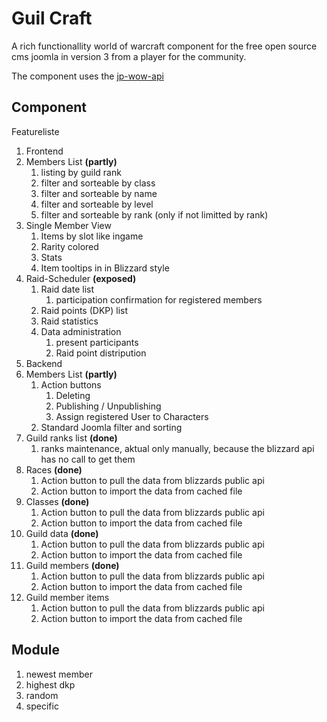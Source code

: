 # Guil Craft

A rich functionallity world of warcraft component for the free open source cms joomla in version 3 from a player for the community.

The component uses the [jp-wow-api](https://github.com/JohnnyDevNull/jp-wow-api)

## Component

Featureliste

1. Frontend
  1. Members List **(partly)**
     1. listing by guild rank
     2. filter and sorteable by class
     3. filter and sorteable by name
     4. filter and sorteable by level
     5. filter and sorteable by rank (only if not limitted by rank)
  2. Single Member View
     1. Items by slot like ingame
     2. Rarity colored
     3. Stats
     4. Item tooltips in in Blizzard style
  3. Raid-Scheduler **(exposed)**
     1. Raid date list
         1. participation confirmation for registered members
     2. Raid points (DKP) list
     3. Raid statistics
     4. Data administration
         1. present participants
         2. Raid point distripution
2. Backend
  1. Members List **(partly)**
     1. Action buttons
         1. Deleting
         2. Publishing / Unpublishing
         3. Assign registered User to Characters
     2. Standard Joomla filter and sorting
  2. Guild ranks list **(done)**
     1. ranks maintenance, aktual only manually, because the blizzard api has no call to get them
  3. Races **(done)**
     1. Action button to pull the data from blizzards public api
     2. Action button to import the data from cached file
  4. Classes **(done)**
     1. Action button to pull the data from blizzards public api
     2. Action button to import the data from cached file
  5. Guild data **(done)**
     1. Action button to pull the data from blizzards public api
     2. Action button to import the data from cached file
  6. Guild members **(done)**
     1. Action button to pull the data from blizzards public api
     2. Action button to import the data from cached file
  7. Guild member items
     1. Action button to pull the data from blizzards public api
     2. Action button to import the data from cached file

## Module

1. newest member
2. highest dkp
3. random
4. specific
